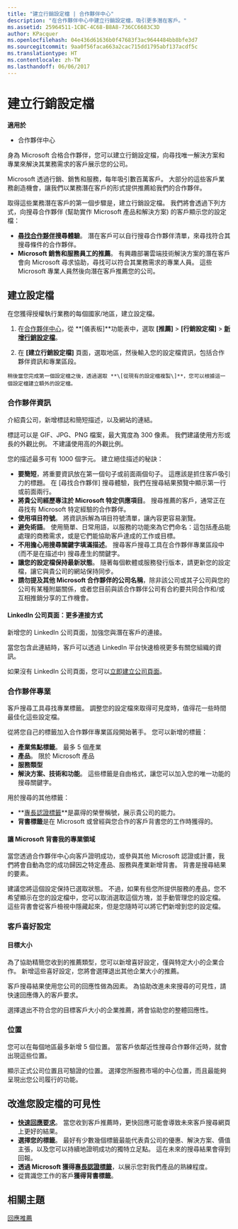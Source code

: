 ```yaml
---
title: "建立行銷設定檔 | 合作夥伴中心"
description: "在合作夥伴中心中建立行銷設定檔，吸引更多潛在客戶。"
ms.assetid: 25964511-1CBC-4C68-B8A8-736CC6683C3D
author: KPacquer
ms.openlocfilehash: 04e436d61636b0f47683f3ac9644484bb8bfe3d7
ms.sourcegitcommit: 9aa0f56faca663a2cac715dd1795abf137acdf5c
ms.translationtype: HT
ms.contentlocale: zh-TW
ms.lasthandoff: 06/06/2017
---
```

# <a name="create-a-marketing-profile"></a>建立行銷設定檔

**適用於**

-  合作夥伴中心

身為 Microsoft 合格合作夥伴，您可以建立行銷設定檔，向尋找唯一解決方案和專業來解決其業務需求的客戶展示您的公司。

Microsoft 透過行銷、銷售和服務，每年吸引數百萬客戶。 大部分的這些客戶業務創造機會，讓我們以業務潛在客戶的形式提供推薦給我們的合作夥伴。 

取得這些業務潛在客戶的第一個步驟是，建立行銷設定檔。 我們將會透過下列方式，向搜尋合作夥伴 (幫助實作 Microsoft 產品和解決方案) 的客戶顯示您的設定檔：

*  **[尋找合作夥伴](https://partnercenter.microsoft.com/pcv/search)搜尋體驗**。 潛在客戶可以自行搜尋合作夥伴清單，來尋找符合其搜尋條件的合作夥伴。 
*  **Microsoft 銷售和服務員工的推薦**。 有興趣部署雲端技術解決方案的潛在客戶會向 Microsoft 尋求協助，尋找可以符合其業務需求的專業人員。 這些 Microsoft 專業人員然後向潛在客戶推薦您的公司。

## <a name="create-a-profile"></a>建立設定檔

在您獲得授權執行業務的每個國家/地區，建立設定檔。

1.  在[合作夥伴中心](http://go.microsoft.com/fwlink/p/?LinkId=808956)，從 **\[儀表板\]**功能表中，選取 **\[推薦\]** &gt; **\[行銷設定檔\]** &gt; **[新增行銷設定檔](https://partnercenter.microsoft.com/pcv/publishing)**。

2.    在 **\[建立行銷設定檔\]** 頁面，選取地區，然後輸入您的設定檔資訊，包括合作夥伴資訊和專業區段。

    稍後當您完成第一個設定檔之後，透過選取 **\[從現有的設定檔複製\]**，您可以根據這一個設定檔建立額外的設定檔。

### <a href="" id="partner_info"></a>合作夥伴資訊

介紹貴公司，新增標誌和簡短描述，以及網站的連結。 

標誌可以是 GIF、JPG、PNG 檔案，最大寬度為 300 像素。 我們建議使用方形或長的外觀比例。 不建議使用高的外觀比例。

您的描述最多可有 1000 個字元。 建立絕佳描述的秘訣： 

*  **要簡短**，將重要資訊放在第一個句子或前面兩個句子。 這應該是抓住客戶吸引力的標題。 在 [尋找合作夥伴] 搜尋體驗，我們在搜尋結果預覽中顯示第一行或前面兩行。
*  **將貴公司經歷專注於 Microsoft 特定供應項目**。 搜尋推薦的客戶，通常正在尋找有 Microsoft 特定經驗的合作夥伴。
*  **使用項目符號**。 將資訊拆解為項目符號清單，讓內容更容易瀏覽。
*  **避免術語**。 使用簡單、日常用語，以服務的功能來為它們命名：這包括產品能處理的商務需求，或是它們能協助客戶達成的工作或目標。
*  **不用擔心用搜尋關鍵字填滿描述**。 搜尋客戶搜尋工具在合作夥伴專業區段中 (而不是在描述中) 搜尋產生的關鍵字。
*  **讓您的設定檔保持最新狀態**。 隨著每個軟體或服務發行版本，請更新您的設定檔，讓它與貴公司的網站保持同步。
*  **請勿提及其他 Microsoft 合作夥伴的公司名稱**，除非該公司或其子公司與您的公司有某種附屬關係，或者您目前與該合作夥伴公司有合約要共同合作和/或互相推銷分享的工作機會。

#### <a href="" id="linkedin"></a>LinkedIn 公司頁面：更多連接方式

新增您的 LinkedIn 公司頁面，加強您與潛在客戶的連接。 

當您包含此連結時，客戶可以透過 LinkedIn 平台快速檢視更多有關您組織的資訊。

如果沒有 LinkedIn 公司頁面，您可以[立即建立公司頁面](https://www.linkedin.com/company-beta/setup/new/)。

### <a name="partner-expertise"></a>合作夥伴專業

客戶搜尋工具尋找專業標籤。 調整您的設定檔來取得可見度時，值得花一些時間最佳化這些設定檔。

從將您自己的標籤加入合作夥伴專業區段開始著手。 您可以新增的標籤： 

*  **產業焦點標籤**。 最多 5 個產業
*  **產品**。 限於 Microsoft 產品
*  **服務類型** 
*  **解決方案、技術和功能**。 這些標籤是自由格式，讓您可以加入您的唯一功能的搜尋關鍵字。

用於搜尋的其他標籤：
*  **[專長認證標籤](https://partner.microsoft.com/membership/competencies)**是贏得的榮譽稱號，展示貴公司的能力。
*  **背書標籤**是在 Microsoft 或曾經與您合作的客戶背書您的工作時獲得的。

#### <a href="" id="#allow_us_to_endorse_areas_of_expertise"></a>讓 Microsoft 背書我的專業領域

當您透過合作夥伴中心向客戶證明成功，或參與其他 Microsoft 認證或計畫，我們將會自動為您的成功歸因之特定產品、服務與產業新增背書。 背書是搜尋結果的要素。

建議您將這個設定保持已選取狀態。 不過，如果有些您所提供服務的產品，您不希望顯示在您的設定檔中，您可以取消選取這個方塊，並手動管理您的設定檔。 這些背書會從客戶檢視中隱藏起來，但是您隨時可以將它們新增到您的設定檔。

### <a name="customer-preferences"></a>客戶喜好設定

#### <a href="" id="#target_size"></a>目標大小

為了協助精簡您收到的推薦類型，您可以新增喜好設定，僅與特定大小的企業合作。 新增這些喜好設定，您將會選擇退出其他企業大小的推薦。

客戶搜尋結果使用您公司的回應性做為因素。 為協助改進未來搜尋的可見性，請快速回應傳入的客戶要求。

選擇退出不符合您的目標客戶大小的企業推薦，將會協助您的整體回應性。

### <a href="" id="#locations"></a>位置

您可以在每個地區最多新增 5 個位置。 當客戶依鄰近性搜尋合作夥伴近時，就會出現這些位置。 

顯示正式公司位置且可驗證的位置。 選擇您所服務市場的中心位置，而且最能夠呈現出您公司履行的功能。

## <a name="improve-the-visibility-of-your-profile"></a>改進您設定檔的可見性 

*  **[快速回應要求](responding-to-referrals.md)**。 當您收到客戶推薦時，更快回應可能會導致未來客戶搜尋網頁上更好的結果。
*  **選擇您的標籤**。  最好有少數幾個標籤最能代表貴公司的優惠、解決方案、價值主張，以及您可以持續地證明成功的獨特立足點。  這在未來的搜尋結果會得到回報。
*  **透過 Microsoft 獲得[專長認證標籤](https://partner.microsoft.com/membership/competencies)**，以展示您對我們產品的熟練程度。
*  從賞識您工作的客戶**獲得背書標籤**。

## <a name="related-topics"></a>相關主題
[回應推薦](responding-to-referrals.md)